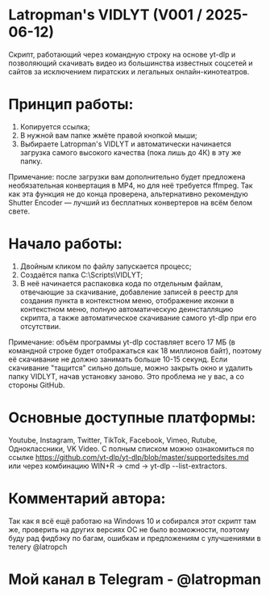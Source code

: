 # Latropman's VIDLYT (V001 / 2025-06-12) 
Cкрипт, работающий через командную строку на основе yt-dlp и позволяющий скачивать видео из большинства известных соцсетей и сайтов за исключением пиратских и легальных онлайн-кинотеатров.

# Принцип работы:
1) Копируется ссылка;
2) В нужной вам папке жмёте правой кнопкой мыши;
3) Выбираете Latropman's VIDLYT и автоматически начинается загрузка самого высокого качества (пока лишь до 4К) в эту же папку.

Примечание: после загрузки вам дополнительно будет предложена необязательная конвертация в MP4, но для неё требуется ffmpeg. Так как эта функция не до конца проверена, альтернативно рекомендую Shutter Encoder — лучший из бесплатных конвертеров на всём белом свете.

# Начало работы:
1) Двойным кликом по файлу запускается процесс;
2) Создаётся папка C:\Scripts\VIDLYT;
3) В неё начинается распаковка кода по отдельным файлам, отвечающие за скачивание, добавление записей в реестр для создания пункта в контекстном меню, отображение иконки в контекстном меню, полную автоматическую деинсталляцию скрипта, а также автоматическое скачивание самого yt-dlp при его отсутствии.

Примечание: объём программы yt-dlp составляет всего 17 МБ (в командной строке будет отображаться как 18 миллионов байт), поэтому её скачивание не должно занимать больше 10-15 секунд. Если скачивание "тащится" сильно дольше, можно закрыть окно и удалить папку VIDLYT, начав установку заново. Это проблема не у вас, а со стороны GitHub.

# Основные доступные платформы:
Youtube, Instagram, Twitter, TikTok, Facebook, Vimeo, Rutube, Одноклассники, VK Video. С полным списком можно ознакомиться по ссылке https://github.com/yt-dlp/yt-dlp/blob/master/supportedsites.md или через комбинацию WIN+R → cmd → yt-dlp --list-extractors.

# Комментарий автора:
Так как я всё ещё работаю на Windows 10 и собирался этот скрипт там же, проверить на других версиях ОС не было возможности, поэтому буду рад фидбэку по багам, ошибкам и предложениям с улучшениями в телегу @latropch

# Мой канал в Telegram - @latropman
